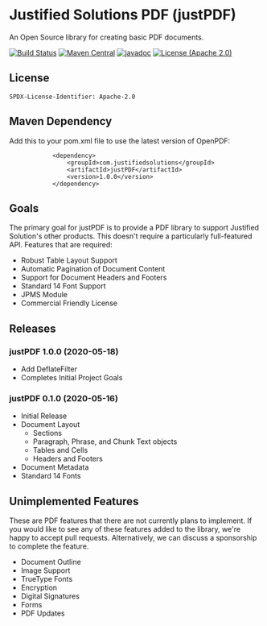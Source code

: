 # Justified Solutions PDF (justPDF) #
An Open Source library for creating basic PDF documents.

[![Build Status](https://travis-ci.org/justifiedsolutions/justPDF.svg?branch=master)](https://travis-ci.org/justifiedsolutions/justPDF)
[![Maven Central](https://img.shields.io/maven-central/v/com.justifiedsolutions/justPDF?color=green)](https://maven-badges.herokuapp.com/maven-central/com.justifiedsolutions/justPDF)
[![javadoc](https://javadoc.io/badge2/com.justifiedsolutions/justPDF/javadoc.svg)](https://javadoc.io/doc/com.justifiedsolutions/justPDF)
[![License (Apache 2.0)](https://img.shields.io/badge/license-Apache%202.0-blue)](http://www.apache.org/licenses/LICENSE-2.0.txt) 

## License ##
`SPDX-License-Identifier: Apache-2.0`

## Maven Dependency ##
Add this to your pom.xml file to use the latest version of OpenPDF:

			    <dependency>
			        <groupId>com.justifiedsolutions</groupId>
			        <artifactId>justPDF</artifactId>
			        <version>1.0.0</version>
			    </dependency>

## Goals ##
The primary goal for justPDF is to provide a PDF library to support Justified Solution's other products. This doesn't require a particularly full-featured API. Features that are required:

* Robust Table Layout Support
* Automatic Pagination of Document Content
* Support for Document Headers and Footers
* Standard 14 Font Support
* JPMS Module
* Commercial Friendly License

## Releases ##

### justPDF 1.0.0 (2020-05-18) ###

* Add DeflateFilter
* Completes Initial Project Goals

### justPDF 0.1.0 (2020-05-16) ###

* Initial Release
* Document Layout
  * Sections
  * Paragraph, Phrase, and Chunk Text objects
  * Tables and Cells
  * Headers and Footers
* Document Metadata
* Standard 14 Fonts

## Unimplemented Features ##

These are PDF features that there are not currently plans to implement. If you would like to see any of these features added to the library, we're happy to accept pull requests. Alternatively, we can discuss a sponsorship to complete the feature.

* Document Outline
* Image Support
* TrueType Fonts
* Encryption
* Digital Signatures
* Forms
* PDF Updates